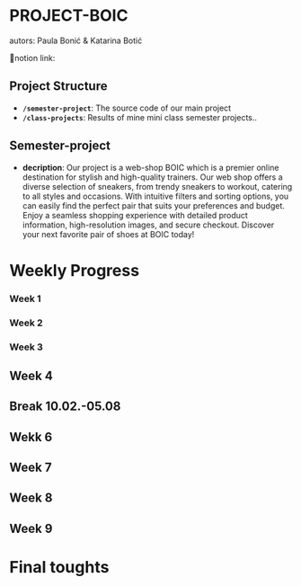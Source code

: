 ﻿# PROJECT-BOIC <!-- omit in toc -->

 autors: Paula Bonić & Katarina Botić

🔗notion link: 

## Project Structure

- **`/semester-project`**: The source code of our main project
- **`/class-projects`**: Results of mine mini class semester projects..

## Semester-project
- **decription**: Our project is a web-shop BOIC which is a premier online destination for stylish and high-quality trainers. Our web shop offers a diverse selection of sneakers, from trendy sneakers to workout, catering to all styles and occasions. With intuitive filters and sorting options, you can easily find the perfect pair that suits your preferences and budget. Enjoy a seamless shopping experience with detailed product information, high-resolution images, and secure checkout. Discover your next favorite pair of shoes at BOIC today!

# Weekly Progress
### Week 1
### Week 2
### Week 3
## Week 4
## Break 10.02.-05.08
## Wekk 6
## Week 7
## Week 8
## Week 9

# Final toughts

